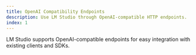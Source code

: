 ```yaml
---
title: OpenAI Compatibility Endpoints
description: Use LM Studio through OpenAI-compatible HTTP endpoints.
index: 1
---
```


LM Studio supports OpenAI-compatible endpoints for easy integration with existing clients and SDKs.

